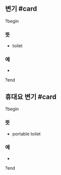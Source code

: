 ## 변기 #card
?begin
### 뜻
- toilet
### 예
-
?end
<!--SR:!2025-05-10,124,250-->

## 휴대요 변기 #card
?begin
### 뜻
- portable toilet
### 예
-
?end
<!--SR:!2025-05-14,55,228-->
